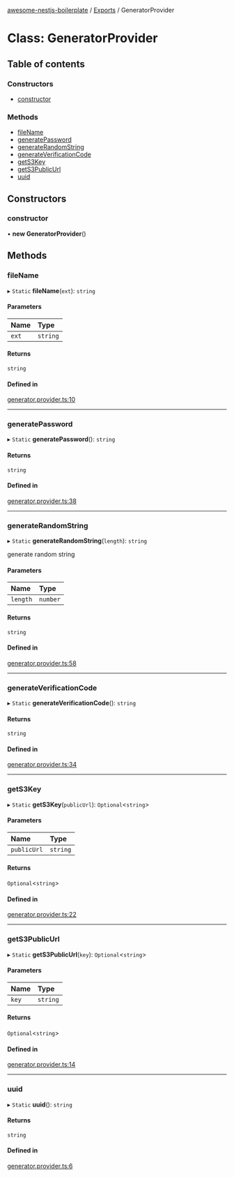 [awesome-nestjs-boilerplate](../README.md) / [Exports](../modules.md) / GeneratorProvider

# Class: GeneratorProvider

## Table of contents

### Constructors

- [constructor](GeneratorProvider.md#constructor)

### Methods

- [fileName](GeneratorProvider.md#filename)
- [generatePassword](GeneratorProvider.md#generatepassword)
- [generateRandomString](GeneratorProvider.md#generaterandomstring)
- [generateVerificationCode](GeneratorProvider.md#generateverificationcode)
- [getS3Key](GeneratorProvider.md#gets3key)
- [getS3PublicUrl](GeneratorProvider.md#gets3publicurl)
- [uuid](GeneratorProvider.md#uuid)

## Constructors

### constructor

• **new GeneratorProvider**()

## Methods

### fileName

▸ `Static` **fileName**(`ext`): `string`

#### Parameters

| Name | Type |
| :------ | :------ |
| `ext` | `string` |

#### Returns

`string`

#### Defined in

[generator.provider.ts:10](https://github.com/klub-deepak/poc_doc_generation_3/blob/a592bb2/src/providers/generator.provider.ts#L10)

___

### generatePassword

▸ `Static` **generatePassword**(): `string`

#### Returns

`string`

#### Defined in

[generator.provider.ts:38](https://github.com/klub-deepak/poc_doc_generation_3/blob/a592bb2/src/providers/generator.provider.ts#L38)

___

### generateRandomString

▸ `Static` **generateRandomString**(`length`): `string`

generate random string

#### Parameters

| Name | Type |
| :------ | :------ |
| `length` | `number` |

#### Returns

`string`

#### Defined in

[generator.provider.ts:58](https://github.com/klub-deepak/poc_doc_generation_3/blob/a592bb2/src/providers/generator.provider.ts#L58)

___

### generateVerificationCode

▸ `Static` **generateVerificationCode**(): `string`

#### Returns

`string`

#### Defined in

[generator.provider.ts:34](https://github.com/klub-deepak/poc_doc_generation_3/blob/a592bb2/src/providers/generator.provider.ts#L34)

___

### getS3Key

▸ `Static` **getS3Key**(`publicUrl`): `Optional`<`string`\>

#### Parameters

| Name | Type |
| :------ | :------ |
| `publicUrl` | `string` |

#### Returns

`Optional`<`string`\>

#### Defined in

[generator.provider.ts:22](https://github.com/klub-deepak/poc_doc_generation_3/blob/a592bb2/src/providers/generator.provider.ts#L22)

___

### getS3PublicUrl

▸ `Static` **getS3PublicUrl**(`key`): `Optional`<`string`\>

#### Parameters

| Name | Type |
| :------ | :------ |
| `key` | `string` |

#### Returns

`Optional`<`string`\>

#### Defined in

[generator.provider.ts:14](https://github.com/klub-deepak/poc_doc_generation_3/blob/a592bb2/src/providers/generator.provider.ts#L14)

___

### uuid

▸ `Static` **uuid**(): `string`

#### Returns

`string`

#### Defined in

[generator.provider.ts:6](https://github.com/klub-deepak/poc_doc_generation_3/blob/a592bb2/src/providers/generator.provider.ts#L6)
